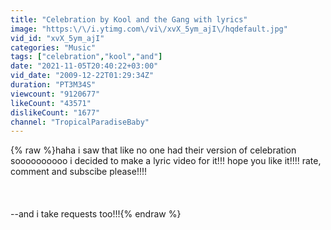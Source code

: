 ```yaml
---
title: "Celebration by Kool and the Gang with lyrics"
image: "https:\/\/i.ytimg.com\/vi\/xvX_5ym_ajI\/hqdefault.jpg"
vid_id: "xvX_5ym_ajI"
categories: "Music"
tags: ["celebration","kool","and"]
date: "2021-11-05T20:40:22+03:00"
vid_date: "2009-12-22T01:29:34Z"
duration: "PT3M34S"
viewcount: "9120677"
likeCount: "43571"
dislikeCount: "1677"
channel: "TropicalParadiseBaby"
---
```

{% raw %}haha i saw that like no one had their version of celebration soooooooooo i decided to make a lyric video for it!!! hope you like it!!!! rate, comment and subscibe please!!!!<br /><br /><br /><br />--and i take requests too!!!{% endraw %}

